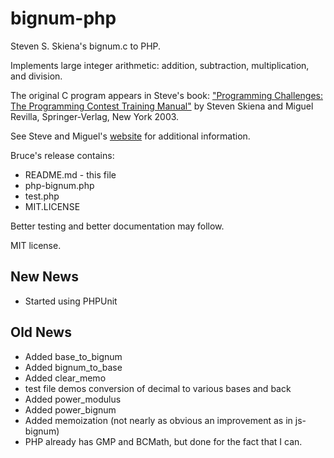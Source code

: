 # bignum-php
Steven S. Skiena's bignum.c to PHP.

Implements large integer arithmetic: addition, subtraction, multiplication, and division.

The original C program appears in Steve's book: ["Programming Challenges: The Programming Contest Training Manual"](http://www.amazon.com/exec/obidos/ASIN/0387001638/thealgorithmrepo/)
by Steven Skiena and Miguel Revilla, Springer-Verlag, New York 2003.

See Steve and Miguel's [website](http://www.programming-challenges.com) for additional information.

Bruce's release contains:

 * README.md - this file
 * php-bignum.php
 * test.php
 * MIT.LICENSE

Better testing and better documentation may follow.

MIT license.

New News
--------

 * Started using PHPUnit

Old News
--------

 * Added base_to_bignum
 * Added bignum_to_base
 * Added clear_memo
 * test file demos conversion of decimal to various bases and back
 * Added power_modulus
 * Added power_bignum
 * Added memoization (not nearly as obvious an improvement as in js-bignum)
 * PHP already has GMP and BCMath, but done for the fact that I can.		